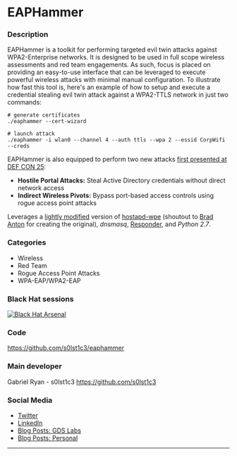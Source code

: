 # EAPHammer

### Description
EAPHammer is a toolkit for performing targeted evil twin attacks against WPA2-Enterprise networks. It is designed to be used in full scope wireless assessments and red team engagements. As such, focus is placed on providing an easy-to-use interface that can be leveraged to execute powerful wireless attacks with minimal manual configuration. To illustrate how fast this tool is, here's an example of how to setup and execute a credential stealing evil twin attack against a WPA2-TTLS network in just two commands:

	# generate certificates
	./eaphammer --cert-wizard

	# launch attack
	./eaphammer -i wlan0 --channel 4 --auth ttls --wpa 2 --essid CorpWifi --creds

EAPHammer is also equipped to perform two new attacks [first presented at DEF CON 25](https://media.defcon.org/DEF%20CON%2025/DEF%20CON%2025%20presentations/DEFCON-25-Gabriel-Ryan-The-Black-Art-of-Wireless-Post-Exploitation-UPDATED.pdf):
 - __Hostile Portal Attacks:__ Steal Active Directory credentials without direct network access
 - __Indirect Wireless Pivots:__ Bypass port-based access controls using rogue access point attacks

Leverages a [lightly modified](https://github.com/s0lst1c3/hostapd-eaphammer) version of [hostapd-wpe](https://github.com/opensecurityresearch/hostapd-wpe) (shoutout to [Brad Anton](https://github.com/brad-anton) for creating the original), _dnsmasq_, [Responder](https://github.com/SpiderLabs/Responder), and _Python 2.7_.

### Categories
* Wireless
* Red Team
* Rogue Access Point Attacks
* WPA-EAP/WPA2-EAP

### Black Hat sessions
[![Black Hat Arsenal](https://cdn.rawgit.com/toolswatch/badges/master/arsenal/2017.svg)](https://www.blackhat.com/us-17/arsenal.html#eaphammer) 
 
### Code 
https://github.com/s0lst1c3/eaphammer

### Main developer
 Gabriel Ryan - s0lst1c3 https://github.com/s0lst1c3

### Social Media 
* [Twitter](https://twitter.com/s0lst1c3)
* [LinkedIn](linkedin.com/in/ms08067) 
* [Blog Posts: GDS Labs](https://blog.gdssecurity.com/labs/author/gryan)
* [Blog Posts: Personal](http://solstice.me/about/)
----
